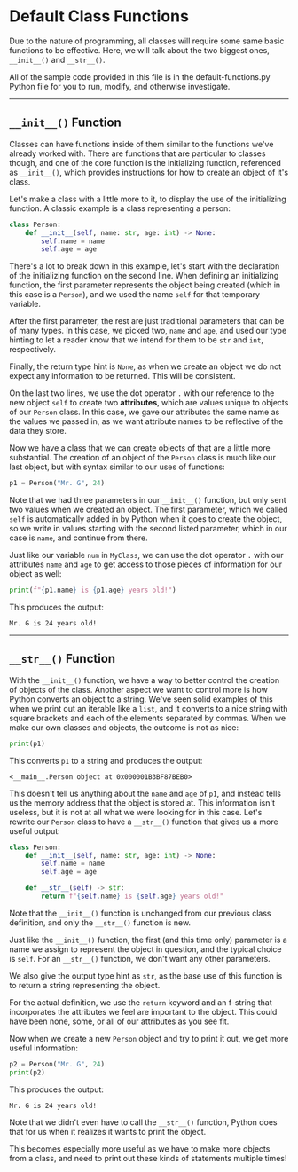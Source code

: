 # Default Class Functions

Due to the nature of programming, all classes will require some same basic functions to be effective. Here, we will talk about the two biggest ones, `__init__()` and `__str__()`.

All of the sample code provided in this file is in the default-functions.py Python file for you to run, modify, and otherwise investigate.

---

## `__init__()` Function

Classes can have functions inside of them similar to the functions we've already worked with. There are functions that are particular to classes though, and one of the core function is the initializing function, referenced as `__init__()`, which provides instructions for how to create an object of it's class.

Let's make a class with a little more to it, to display the use of the initializing function. A classic example is a class representing a person:

```python
class Person:
    def __init__(self, name: str, age: int) -> None:
        self.name = name
        self.age = age
```

There's a lot to break down in this example, let's start with the declaration of the initializing function on the second line. When defining an initializing function, the first parameter represents the object being created (which in this case is a `Person`), and we used the name `self` for that temporary variable.

After the first parameter, the rest are just traditional parameters that can be of many types. In this case, we picked two, `name` and `age`, and used our type hinting to let a reader know that we intend for them to be `str` and `int`, respectively.

Finally, the return type hint is `None`, as when we create an object we do not expect any information to be returned. This will be consistent.

On the last two lines, we use the dot operator `.` with our reference to the new object `self` to create two **attributes**, which are values unique to objects of our `Person` class. In this case, we gave our attributes the same name as the values we passed in, as we want attribute names to be reflective of the data they store.

Now we have a class that we can create objects of that are a little more substantial. The creation of an object of the `Person` class is much like our last object, but with syntax similar to our uses of functions:

```python
p1 = Person("Mr. G", 24)
```

Note that we had three parameters in our `__init__()` function, but only sent two values when we created an object. The first parameter, which we called `self` is automatically added in by Python when it goes to create the object, so we write in values starting with the second listed parameter, which in our case is `name`, and continue from there.

Just like our variable `num` in `MyClass`, we can use the dot operator `.` with our attributes `name` and `age` to get access to those pieces of information for our object as well:

```python
print(f"{p1.name} is {p1.age} years old!")
```

This produces the output:

```
Mr. G is 24 years old!
```

---

## `__str__()` Function

With the `__init__()` function, we have a way to better control the creation of objects of the class. Another aspect we want to control more is how Python converts an object to a string. We've seen solid examples of this when we print out an iterable like a `list`, and it converts to a nice string with square brackets and each of the elements separated by commas. When we make our own classes and objects, the outcome is not as nice:

```python
print(p1)
```

This converts `p1` to a string and produces the output:

```
<__main__.Person object at 0x000001B3BF87BEB0>
```

This doesn't tell us anything about the `name` and `age` of `p1`, and instead tells us the memory address that the object is stored at. This information isn't useless, but it is not at all what we were looking for in this case. Let's rewrite our `Person` class to have a `__str__()` function that gives us a more useful output:

```python
class Person:
    def __init__(self, name: str, age: int) -> None:
        self.name = name
        self.age = age

    def __str__(self) -> str:
        return f"{self.name} is {self.age} years old!"
```

Note that the `__init__()` function is unchanged from our previous class definition, and only the `__str__()` function is new.

Just like the `__init__()` function, the first (and this time only) parameter is a name we assign to represent the object in question, and the typical choice is `self`. For an `__str__()` function, we don't want any other parameters.

We also give the output type hint as `str`, as the base use of this function is to return a string representing the object.

For the actual definition, we use the `return` keyword and an f-string that incorporates the attributes we feel are important to the object. This could have been none, some, or all of our attributes as you see fit.

Now when we create a new `Person` object and try to print it out, we get more useful information:

```python
p2 = Person("Mr. G", 24)
print(p2)
```

This produces the output:

```
Mr. G is 24 years old!
```

Note that we didn't even have to call the `__str__()` function, Python does that for us when it realizes it wants to print the object.

This becomes especially more useful as we have to make more objects from a class, and need to print out these kinds of statements multiple times!
